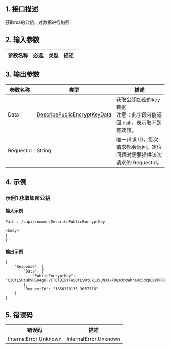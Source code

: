 ## 1. 接口描述




获取rsa的公钥，对数据进行加密

<div class="rno-api-explorer">
    <div class="rno-api-explorer-inner">
        <div class="rno-api-explorer-hd">
            <div class="rno-api-explorer-title">
            </div>
        </div>
        <div class="rno-api-explorer-body">
            <div class="rno-api-explorer-cont">
            </div>
        </div>
    </div>
</div>

## 2. 输入参数


| 参数名称 | 必选 | 类型 | 描述 |
|---------|---------|---------|---------|

## 3. 输出参数

| 参数名称 | 类型 | 描述 |
|---------|---------|---------|
| Data | [DescribePublicEncryptKeyData](/开放API/云规范接口/版本：2022-06-01/数据结构.md#DescribePublicEncryptKeyData) | 获取公钥加密的key数据<br/>注意：此字段可能返回 null，表示取不到有效值。|
| RequestId | String | 唯一请求 ID，每次请求都会返回。定位问题时需要提供该次请求的 RequestId。|

## 4. 示例

### 示例1 获取加密公钥

#### 输入示例

```
Path : /capi/common/DescribePublicEncryptKey 

<body>
{
}
```

#### 输出示例

```
{
    "Response": {
        "Data": {
            "PublicEncryptKey": "Ci0tLS0tQkVHSU4gUFVCTElDIEtFWS0tLS0tCk1JSUNJakFOQmdrcWhraUc5dzBCQVFFRkFBT0NBZzhBTUlJQ0NnS0NBZ0VBdGl3VUcwQytzV202ejdhb"
        },
        "RequestId": "1658370135.3057716"
    }
}
```












## 5. 错误码


| 错误码 | 描述 |
|---------|---------|
| InternalError.Unknown | InternalError.Unknown |
